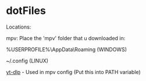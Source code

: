 # dotFiles
Locations:


mpv: Place the 'mpv' folder that u downloaded in:  
  
%USERPROFILE%\AppData\Roaming  (WINDOWS) 
  
~/.config (LINUX)  
                                              
[yt-dlp](https://github.com/yt-dlp/yt-dlp) - Used in mpv config (Put this into PATH variable)
